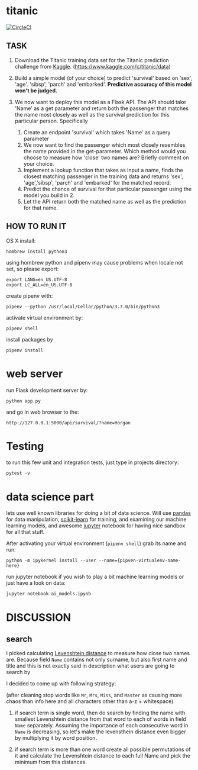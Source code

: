 # titanic
[![CircleCI](https://circleci.com/gh/andilabs/titanic-flask-sklearn.svg?style=svg)](https://circleci.com/gh/andilabs/titanic-flask-sklearn)

TASK
----
1.  Download the Titanic training data set for the Titanic prediction challenge from [Kaggle](https://www.kaggle.com/c/titanic/data). (<https://www.kaggle.com/c/titanic/data>)
2.  Build a simple model (of your choice) to predict 'survival' based on 'sex', 'age'. 'sibsp', 'parch' and 'embarked'. **Predictive accuracy of this model won't be judged.**
3.  We now want to deploy this model as a Flask API. The API should take 'Name' as a get parameter and return both the passenger that matches the name most closely as well as the survival prediction for this particular person. Specifically

	1.  Create an endpoint 'survival' which takes 'Name' as a query parameter
	2.  We now want to find the passenger which most closely resembles the name provided in the get-parameter. Which method would you choose to measure how 'close' two names are? Briefly comment on your choice.
	3.  Implement a lookup function that takes as input a name, finds the closest matching passenger in the training data and returns 'sex', 'age','sibsp', 'parch' and 'embarked' for the matched record.
	4.  Predict the chance of survival for that particular passenger using the model you build in 2.
	5.  Let the API return both the matched name as well as the prediction for that name.


HOW TO RUN IT
--------------

OS X install:

	hombrew install python3

using hombrew python and pipenv may cause problems when locale not set, so please export:

	export LANG=en_US.UTF-8
	export LC_ALL=en_US.UTF-8

create pipenv with:

	pipenv --python /usr/local/Cellar/python/3.7.0/bin/python3

activate virtual environment by:

	pipenv shell

install packages by

	pipenv install

web server
==========
run Flask development server by:

	python app.py

and go in web browser to the:

    http://127.0.0.1:5000/api/survival/?name=Horgan
 
Testing
=======

to run this few unit and integration tests, just type in projects directory:

	pytest -v

data science part
=================
lets use well known libraries for doing a bit of data science. Will use [pandas](https://pandas.pydata.org/) for data manipulation, [scikit-learn](http://scikit-learn.org/) for training, and examining our machine learning models, and awesome [jupyter](http://jupyter.org/) notebook for having nice sandbox for all that stuff.

After activating your virtual environment (`pipenv shell`) grab its name and run:

	python -m ipykernel install --user --name={pipven-virtualenv-name-here}

run jupyter notebook if you wish to play a bit machine learning models or just have a look on data:

	jupyter notebook ai_models.ipynb




DISCUSSION
==========

search
------

I picked calculating [Levenshtein distance](https://en.wikipedia.org/wiki/Levenshtein_distance) to measure how close two names are.
Because field `Name` contains not only surname, but also first name and title
and this is not exactly said in description what users are going to search by

I decided to come up with following strategy:

(after cleaning stop words like `Mr`, `Mrs`, `Miss`, and `Master` as
causing more chaos than info here and all characters other than a-z + whitespace)

1) if search term is single word, then do search by finding the name with smallest
Levenshtein distance from that word to each of words in field `Name` separately. Assuming the importance of each
consecutive word in `Name` is decreasing, so let's make the levensthein distance even bigger by multiplying it by word position.

2) if search term is more than one word create all possible permutations of it and calculate
the Levenshtein distance to each full Name and pick the minimum from this distances.
